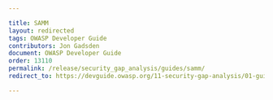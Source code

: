 ```yaml
---

title: SAMM
layout: redirected
tags: OWASP Developer Guide
contributors: Jon Gadsden
document: OWASP Developer Guide
order: 13110
permalink: /release/security_gap_analysis/guides/samm/
redirect_to: https://devguide.owasp.org/11-security-gap-analysis/01-guides/01-samm/

---
```


